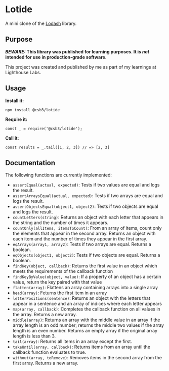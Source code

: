 # Lotide

A mini clone of the [Lodash](https://lodash.com) library.

## Purpose

**_BEWARE:_ This library was published for learning purposes. It is _not_ intended for use in production-grade software.**

This project was created and published by me as part of my learnings at Lighthouse Labs. 

## Usage

**Install it:**

`npm install @csb3/lotide`

**Require it:**

`const _ = require('@csb3/lotide');`

**Call it:**

`const results = _.tail([1, 2, 3]) // => [2, 3]`

## Documentation

The following functions are currently implemented:

* `assertEqual(actual, expected)`: Tests if two values are equal and logs the result.
* `assertArraysEqual(actual, expected)`: Tests if two arrays are equal and logs the result.
* `assertObjectsEqual(object1, object2)`: Tests if two objects are equal and logs the result.
* `countLetters(string)`: Returns an object with each letter that appears in the string and the number of times it appears.
* `countOnly(allItems, itemsToCount)`: From an array of items, count only the elements that appear in the second array. Returns an object with each item and the number of times they appear in the first array. 
* `eqArrays(array1, array2)`: Tests if two arrays are equal. Returns a boolean.
* `eqObjects(object1, object2)`: Tests if two objects are equal. Returns a boolean.
* `findKey(object, callback)`: Returns the first value in an object which meets the requirements of the callback function
* `findKeyByValue(object, value)`: If a property of an object has a certain value, return the key paired with that value
* `flatten(array)`: Flattens an array containing arrays into a single array
* `head(array)`: Feturns the first item in an array
* `letterPositions(sentence)`: Returns an object with the letters that appear in a sentence and an array of indices where each letter appears
* `map(array, callback)`: Completes the callback function on all values in the array. Returns a new array. 
* `middle(array)`: Returns an array with the middle value in an array if the array length is an odd number; returns the middle two values if the array length is an even number. Returns an empty array if the original array length is less than 3. 
* `tail(array)`: Returns all items in an array except the first.
* `takeUntil(array, callback)`: Returns items from an array until the callback function evaluates to true. 
* `without(array, toRemove)`: Removes items in the second array from the first array. Returns a new array. 

